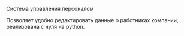 Система управления персоналом

Позволяет удобно редактировать данные о работниках компании,
реализована с нуля на python.
